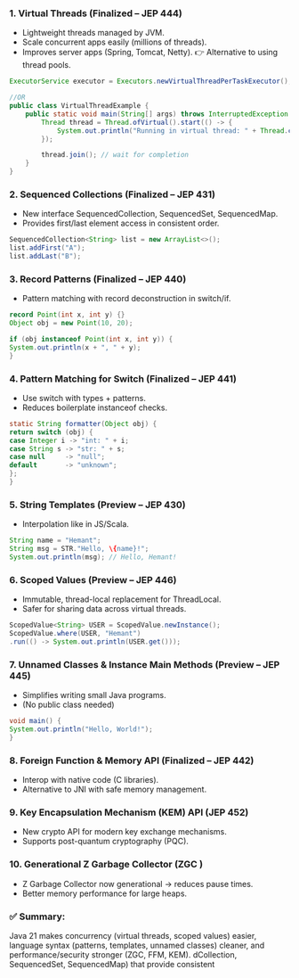### 1. Virtual Threads (Finalized – JEP 444)
* Lightweight threads managed by JVM.
* Scale concurrent apps easily (millions of threads).
* Improves server apps (Spring, Tomcat, Netty).
  👉 Alternative to using thread pools.
```java
ExecutorService executor = Executors.newVirtualThreadPerTaskExecutor();

//OR
public class VirtualThreadExample {
    public static void main(String[] args) throws InterruptedException {
        Thread thread = Thread.ofVirtual().start(() -> {
            System.out.println("Running in virtual thread: " + Thread.currentThread());
        });

        thread.join(); // wait for completion
    }
}

```
### 2. Sequenced Collections (Finalized – JEP 431)
* New interface SequencedCollection, SequencedSet, SequencedMap.
* Provides first/last element access in consistent order.
```java
SequencedCollection<String> list = new ArrayList<>();
list.addFirst("A");
list.addLast("B");

```
### 3. Record Patterns (Finalized – JEP 440)
* Pattern matching with record deconstruction in switch/if.
```java
record Point(int x, int y) {}
Object obj = new Point(10, 20);

if (obj instanceof Point(int x, int y)) {
System.out.println(x + ", " + y);
}
```
### 4. Pattern Matching for Switch (Finalized – JEP 441)
* Use switch with types + patterns.
* Reduces boilerplate instanceof checks.

```java
static String formatter(Object obj) {
return switch (obj) {
case Integer i -> "int: " + i;
case String s -> "str: " + s;
case null     -> "null";
default       -> "unknown";
};
}

```
### 5. String Templates (Preview – JEP 430)
* Interpolation like in JS/Scala.
```java
String name = "Hemant";
String msg = STR."Hello, \{name}!";
System.out.println(msg); // Hello, Hemant!
```

### 6. Scoped Values (Preview – JEP 446)
* Immutable, thread-local replacement for ThreadLocal.
* Safer for sharing data across virtual threads.

```java
ScopedValue<String> USER = ScopedValue.newInstance();
ScopedValue.where(USER, "Hemant")
.run(() -> System.out.println(USER.get()));
```

### 7. Unnamed Classes & Instance Main Methods (Preview – JEP 445)
* Simplifies writing small Java programs.
* (No public class needed)
```java
void main() {
System.out.println("Hello, World!");
}

```
### 8. Foreign Function & Memory API (Finalized – JEP 442)
* Interop with native code (C libraries).
* Alternative to JNI with safe memory management.
### 9. Key Encapsulation Mechanism (KEM) API (JEP 452)
* New crypto API for modern key exchange mechanisms.
* Supports post-quantum cryptography (PQC).

### 10. Generational Z Garbage Collector (ZGC )
* Z Garbage Collector now generational → reduces pause times.
* Better memory performance for large heaps.

### ✅ Summary:
Java 21 makes concurrency (virtual threads, scoped values) easier, language syntax (patterns, templates, unnamed classes) 
cleaner, and performance/security stronger (ZGC, FFM, KEM).
dCollection, SequencedSet, SequencedMap) that provide consistent 